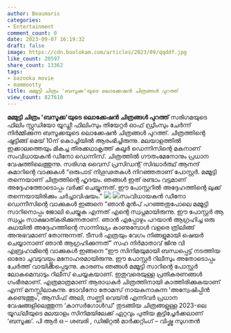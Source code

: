 ```yaml
---
author: Beaumaris
categories:
- Entertainment
comment_count: 0
date: 2023-09-07 16:19:32
draft: false
image: https://cdn.boolokam.com/articles/2023/09/qqddf.jpg
like_count: 20597
share_count: 13362
tags:
- bazooka movie
- mammootty
title: മമ്മുട്ടി ചിത്രം 'ബസൂക്ക'യുടെ ലൊക്കേഷൻ ചിത്രങ്ങൾ പുറത്ത്
view_count: 827610
---
```


**മമ്മുട്ടി ചിത്രം 'ബസൂക്ക'യുടെ ലൊക്കേഷൻ ചിത്രങ്ങൾ പുറത്ത്** സരിഗമയുടെ ഫിലിം സ്റ്റുഡിയോ യൂഡ്ലീ ഫിലിംസും തിയേറ്റർ ഓഫ് ഡ്രീംസും ചേർന്ന് നിർമ്മിക്കുന്ന ബസൂക്കയുടെ ലൊക്കേഷൻ ചിത്രങ്ങൾ പുറത്ത്. ചിത്രത്തിന്റെ ഷൂട്ടിങ്ങ് മെയ് 10ന് കൊച്ചിയിൽ ആരംഭിച്ചിരുന്നു. മലയാളത്തിൽ ഇക്കാലത്തെയും മികച്ച തിരക്കഥാകൃത്ത് കലൂർ ഡെന്നിസിന്റെ മകനാണ് സംവിധായകൻ ഡീനോ ഡെന്നിസ്. ചിത്രത്തിൽ ഗൗതംമേനോനും പ്രധാന വേഷത്തിലെത്തുന്നു. സരിഗമ വൈസ് പ്രസിഡന്റ് സിദ്ധാർത്ഥ് ആനന്ദ് കുമാറിന്റെ വാക്കുകൾ “ഒരുപാട് നിഗൂഢതകൾ നിറഞ്ഞതാണ് പോസ്റ്റർ. മമ്മൂട്ടി തന്നെയാണ് ചിത്രത്തിന്റെ ഹൃദയം. ഞങ്ങൾ ഇത് രണ്ടാം വട്ടമാണ് അദ്ദേഹത്തോടൊപ്പം വർക്ക് ചെയ്യുന്നത്. ഈ പോസ്റ്ററിൽ അദ്ദേഹത്തിന്റെ ലുക്ക് തന്നെയായിരിക്കും ചർച്ചാവിഷയം.” ![](https://cdn.boolokam.com/articles/2023/09/qqddf.jpg) ![](https://cdn.boolokam.com/articles/2023/09/qqqq.jpg)സംവിധായകൻ ഡീനോ ഡെന്നീസിന്റെ വാക്കുകൾ ഇങ്ങനെ “ഞാൻ മുൻപ് പറഞ്ഞതുപോലെ മമ്മൂട്ടി സാറിനൊപ്പം ജോലി ചെയ്യുക എന്നത് എന്റെ സ്വപ്നമായിരുന്നു. ഈ പോസ്റ്റർ ആ സ്വപ്നം സാക്ഷാത്കരിക്കുന്നതാണ്. ഞാൻ എപ്പോഴും പറയാൻ ആഗ്രഹിച്ച ഒരു കഥയിൽ അദ്ദേഹത്തിന്റെ സാന്നിദ്ധ്യം കാണുമ്പോൾ വളരെ ത്രിലിങ്ങ് അനുഭവമാണ് തോന്നുന്നത്. ടീസർ എത്രയും വേഗം നിങ്ങളുമായി ഷെയർ ചെയ്യാനാണ് ഞാൻ ആഗ്രഹിക്കുന്നത്” സഹ നിർമാതാവ് ജിനു വി എബ്രഹാമിന്റെ വാക്കുകൾ ഇങ്ങനെ “ഈ സിനിമയുമായി ബന്ധപ്പെട്ട് നടത്തിയ ഓരോ ചുവടുവയ്പ്പും മനോഹരമായിരുന്നു. ഈ പോസ്റ്റർ റിലീസും അതോടൊപ്പം ചേർത്ത് വായിക്കപ്പെടുന്നു. കാരണം ഞങ്ങൾ മമ്മൂട്ടി സാറിന്റെ പോസ്റ്റർ ലോകമെമ്പാടും റിലീസ് ചെയ്യകയാണ്. ഇതുവരെയുള്ള പ്രതികരണങ്ങൾ ഗംഭീരമാണ്. എത്രമാത്രമാണ് ആരാധകർ ചിത്രത്തിനായി കാത്തിരിക്കുകയാണ് എന്ന് മനസ്സിലാകുന്നു. ടോവിനോ തോമസ് നായകനാകുന്ന ‘അന്വേഷിപ്പിൻ കണ്ടെത്തും’, ആസിഫ് അലി, സണ്ണി വെയ്ൻ എന്നിവർ പ്രധാന വേഷങ്ങളിലെത്തുന്ന ‘കാസർഗോൾഡ്’ തുടങ്ങിയ ചിത്രങ്ങളുള്ള 2023-ലെ യൂഡ്‌ലീയുടെ മലയാളം സിനിമയിലേക്ക് ഏറ്റവും പുതിയ കൂട്ടിച്ചേർക്കലാണ് ‘ബസൂക്ക’. പി ആർ ഒ – ശബരി , ഡിജിറ്റൽ മാർക്കറ്റിംഗ് – വിഷ്ണു സുഗതൻ
